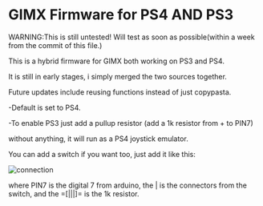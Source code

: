 GIMX Firmware for PS4 AND PS3
====
WARNING:This is still untested! Will test as soon as possible(within a week from the commit of this file.)

This is a hybrid firmware for GIMX both working on PS3 and PS4.

It is still in early stages, i simply merged the two sources together.

Future updates include reusing functions instead of just copypasta.

-Default is set to PS4. 

-To enable PS3 just add a pullup resistor (add a 1k resistor from + to PIN7)
 
 without anything, it will run as a PS4 joystick emulator.
 
 You can add a switch if you want too, just add it like this:
 
![connection](http://www.gammon.com.au/images/Arduino/SwitchesTutorial/switch_tutorial2.png)

 where PIN7 is the digital 7 from arduino, the | is the connectors from the switch, and the =[|||]= is the 1k resistor.
